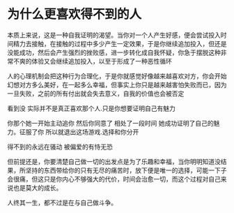 # 为什么更喜欢得不到的人

本质上来说，这是一种自我证明的渴望。当你对一个人产生好感，便会尝试投入时间精力去接触，在接触的过程中多少产生一定效果，于是你继续追加投入，但还是没能成功，然后会产生强烈的挫败感，进一步转化成自我怀疑，你急于摆脱这种非常不爽的体验又会继续追加投入，以至于形成了一种恶性循环

人的心理机制会把这种行为合理化，于是你就感觉好像越来越喜欢对方，你会开始幻想对方多么美好，在一起多么幸福，但事实上你只是越来越害怕失败而已，因为一旦失败，之前的所有付出就会失去意义，自我的价值也会被否定

看到没 实际并不是真正喜欢那个人.只是你想要证明自己有魅力

你那个她一开始主动追你 然后你同意了 相处了一段时间 她成功证明了自己的魅力。征服了你 所以就退出这场游戏.选择和你分开

得不到的永远在骚动 被偏爱的有恃无恐

但前提还是，你要清楚自己做一切的出发点是为了乐趣和幸福，当你明明知道没结果，所坚持的东西带给你的只有无尽的痛苦时，放下便是唯一的选择，可能一下子会很痛，但这只是你内心不够强大的代价，时间会治愈一切，而这个过程对自己来说也是莫大的成长。

人终其一生，都不过是在与自己做斗争。
